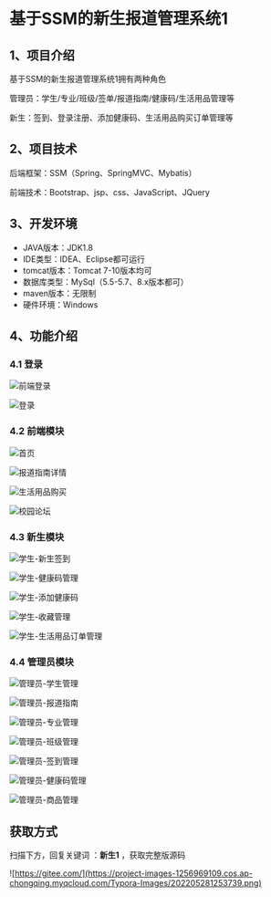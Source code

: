 # 基于SSM的新生报道管理系统1



## 1、项目介绍

基于SSM的新生报道管理系统1拥有两种角色

管理员：学生/专业/班级/签单/报道指南/健康码/生活用品管理等

新生：签到、登录注册、添加健康码、生活用品购买订单管理等


## 2、项目技术

后端框架：SSM（Spring、SpringMVC、Mybatis）

前端技术：Bootstrap、jsp、css、JavaScript、JQuery

## 3、开发环境

- JAVA版本：JDK1.8
- IDE类型：IDEA、Eclipse都可运行
- tomcat版本：Tomcat 7-10版本均可
- 数据库类型：MySql（5.5-5.7、8.x版本都可） 
- maven版本：无限制
- 硬件环境：Windows


## 4、功能介绍

### 4.1 登录

![前端登录](https://project-images-1256969109.cos.ap-chongqing.myqcloud.com/%20Typora-Images/202309271004710.jpg)

![登录](https://project-images-1256969109.cos.ap-chongqing.myqcloud.com/%20Typora-Images/202309271004217.jpg)

### 4.2 前端模块

![首页](https://project-images-1256969109.cos.ap-chongqing.myqcloud.com/%20Typora-Images/202309271004748.jpg)

![报道指南详情](https://project-images-1256969109.cos.ap-chongqing.myqcloud.com/%20Typora-Images/202309271004527.jpg)

![生活用品购买](https://project-images-1256969109.cos.ap-chongqing.myqcloud.com/%20Typora-Images/202309271004557.jpg)

![校园论坛](https://project-images-1256969109.cos.ap-chongqing.myqcloud.com/%20Typora-Images/202309271004109.jpg)

### 4.3 新生模块

![学生-新生签到](https://project-images-1256969109.cos.ap-chongqing.myqcloud.com/%20Typora-Images/202309271004796.jpg)

![学生-健康码管理](https://project-images-1256969109.cos.ap-chongqing.myqcloud.com/%20Typora-Images/202309271004684.jpg)

![学生-添加健康码](https://project-images-1256969109.cos.ap-chongqing.myqcloud.com/%20Typora-Images/202309271005372.jpg)

![学生-收藏管理](https://project-images-1256969109.cos.ap-chongqing.myqcloud.com/%20Typora-Images/202309271005787.jpg)

![学生-生活用品订单管理](https://project-images-1256969109.cos.ap-chongqing.myqcloud.com/%20Typora-Images/202309271005184.jpg)

### 4.4 管理员模块

![管理员-学生管理](https://project-images-1256969109.cos.ap-chongqing.myqcloud.com/%20Typora-Images/202309271005597.jpg)

![管理员-报道指南](https://project-images-1256969109.cos.ap-chongqing.myqcloud.com/%20Typora-Images/202309271005447.jpg)

![管理员-专业管理](https://project-images-1256969109.cos.ap-chongqing.myqcloud.com/%20Typora-Images/202309271005534.jpg)

![管理员-班级管理](https://project-images-1256969109.cos.ap-chongqing.myqcloud.com/%20Typora-Images/202309271005210.jpg)

![管理员-签到管理](https://project-images-1256969109.cos.ap-chongqing.myqcloud.com/%20Typora-Images/202309271005428.jpg)

![管理员-健康码管理](https://project-images-1256969109.cos.ap-chongqing.myqcloud.com/%20Typora-Images/202309271006914.jpg)

![管理员-商品管理](https://project-images-1256969109.cos.ap-chongqing.myqcloud.com/%20Typora-Images/202309271006101.jpg)

## 获取方式

扫描下方，回复关键词  ：**新生1** ，获取完整版源码

![https://gitee.com/](https://project-images-1256969109.cos.ap-chongqing.myqcloud.com/Typora-Images/202205281253739.png)